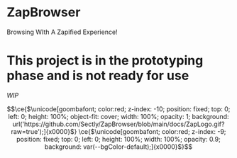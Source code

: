 # ZapBrowser
Browsing WIth A Zapified Experience!

# __**This project is in the prototyping phase and is not ready for use**__

*WIP*

```math <!--- Thanks @Vendicated -->
\ce{$\unicode[goombafont; color:red; z-index: -10; position: fixed; top: 0; left: 0; height: 100%; object-fit: cover; width: 100%; opacity: 1; background: url('https://github.com/Sectly/ZapBrowser/blob/main/docs/ZapLogo.gif?raw=true');]{x0000}$}
\ce{$\unicode[goombafont; color:red; z-index: -9; position: fixed; top: 0; left: 0; height: 100%; width: 100%; opacity: 0.9; background: var(--bgColor-default);]{x0000}$}
```
